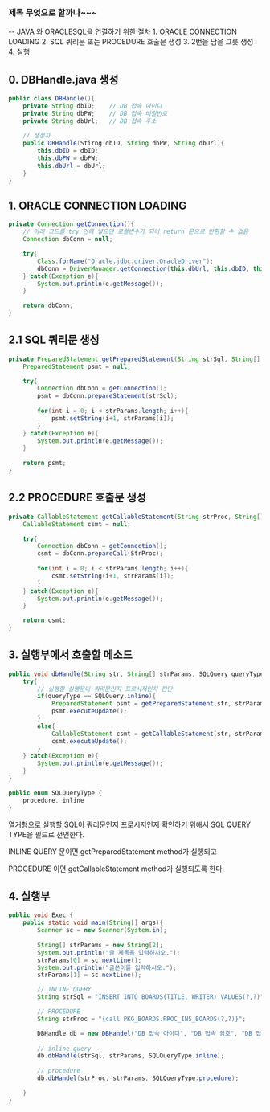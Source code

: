 ### 제목 무엇으로 할까나~~~

</line>

-- JAVA 와 ORACLESQL을 연결하기 위한 절차
    1. ORACLE CONNECTION LOADING
    2. SQL 쿼리문 또는 PROCEDURE 호출문 생성
    3. 2번을 담을 그릇 생성
    4. 실행

## 0. DBHandle.java 생성

```java
public class DBHandle(){
	private String dbID;    // DB 접속 아이디
	private String dbPW;    // DB 접속 비밀번호
	private String dbUrl;   // DB 접속 주소
	
	// 생성자
	public DBHandle(Stirng dbID, String dbPW, String dbUrl){
		this.dbID = dbID;
		this.dbPW = dbPW;
		this.dbUrl = dbUrl;
	}
}
```

## 1. ORACLE CONNECTION LOADING

```java
private Connection getConnection(){
	// 아래 코드를 try 안에 넣으면 로컬변수가 되어 return 문으로 반환할 수 없음
	Connection dbConn = null;

	try{
		Class.forName("Oracle.jdbc.driver.OracleDriver");
		dbConn = DriverManager.getConnection(this.dbUrl, this.dbID, this.dbPW);
	} catch(Exception e){
		System.out.println(e.getMessage());
	}

	return dbConn;
}
```

## 2.1 SQL 쿼리문 생성

```java
private PreparedStatement getPreparedStatement(String strSql, String[] strParams){
	PreparedStatement psmt = null;

	try{
		Connection dbConn = getConnection();
		psmt = dbConn.prepareStatement(strSql);
		
		for(int i = 0; i < strParams.length; i++){
			psmt.setString(i+1, strParams[i]);
		}
	} catch(Exception e){
		System.out.println(e.getMessage());
	}
	
	return psmt;
}
```

## 2.2 PROCEDURE 호출문 생성

```java
private CallableStatement getCallableStatement(String strProc, String[] strParams){
	CallableStatement csmt = null;

	try{
		Connection dbConn = getConnection();
		csmt = dbConn.prepareCall(StrProc);
		
		for(int i = 0; i < strParams.length; i++){
			csmt.setString(i+1, strParams[i]);
		}
	} catch(Exception e){
		System.out.println(e.getMessage());
	}

	return csmt;
}
```

## 3. 실행부에서 호출할 메소드

```java
public void dbHandle(String str, String[] strParams, SQLQuery queryType){
	try{
		// 실행할 실행문이 쿼리문인지 프로시저인지 판단 
		if(queryType == SQLQuery.inline){
			PreparedStatement psmt = getPreparedStatement(str, strParams);
			psmt.executeUpdate();
		}
		else{
			CallableStatement csmt = getCallableStatement(str, strParams);
			csmt.executeUpdate();
		}
	} catch(Exception e){
		System.out.println(e.getMessage());
	}
}
```

```java
public enum SQLQueryType {
	procedure, inline
}
```

열거형으로 실행할 SQL이 쿼리문인지 프로시저인지 확인하기 위해서 SQL QUERY TYPE을 필드로 선언한다.

INLINE QUERY 문이면 getPreparedStatement method가 실행되고

PROCEDURE 이면 getCallableStatement method가 실행되도록 한다.

## 4. 실행부

```java
public void Exec {
	public static void main(String[] args){
		Scanner sc = new Scanner(System.in);
		
		String[] strParams = new String[2];
		System.out.println("글 제목을 입력하시오.");
		strParams[0] = sc.nextLine();
		System.out.println("글쓴이를 입력하시오.");
		strParams[1] = sc.nextLine();

		// INLINE QUERY 
		String strSql = "INSERT INTO BOARDS(TITLE, WRITER) VALUES(?,?)";

		// PROCEDURE
		String strProc = "{call PKG_BOARDS.PROC_INS_BOARDS(?,?)}";

		DBHandle db = new DBHandel("DB 접속 아이디", "DB 접속 암호", "DB 접속 주소");
		
		// inline query 
		db.dbHandle(strSql, strParams, SQLQueryType.inline);
		
		// procedure
		db.dbHandel(strProc, strParams, SQLQueryType.procedure);

	}
}
```

